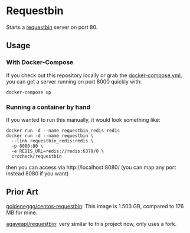 Requestbin
==========

Starts a [requestbin](https://github.com/Runscope/requestbin) server on port
80.


Usage
-----

### With Docker-Compose

If you check out this repository locally or grab the [docker-compose.yml],
you can get a server running on port 8000 quickly with:

    docker-compose up

  [docker-compose.yml]: https://github.com/crccheck/docker-requestbin/blob/master/docker-compose.yml

### Running a container by hand

If you wanted to run this manually, it would look something like:

    docker run -d --name requestbin_redis redis
    docker run -d --name requestbin \
      --link requestbin_redis:redis \
      -p 8080:80 \
      -e REDIS_URL=redis://redis:6379/0 \
      crccheck/requestbin

then you can access via http://localhost:8080/ (you can map any port instead 8080 if you want)

Prior Art
---------

[goldeneggg/centos-requestbin](https://registry.hub.docker.com/u/goldeneggg/centos-requestbin/):
This image is 1.503 GB, compared to 176 MB for mine.

[agaveapi/requestbin](https://registry.hub.docker.com/u/agaveapi/requestbin/):
very similar to this project now, only uses a fork.
